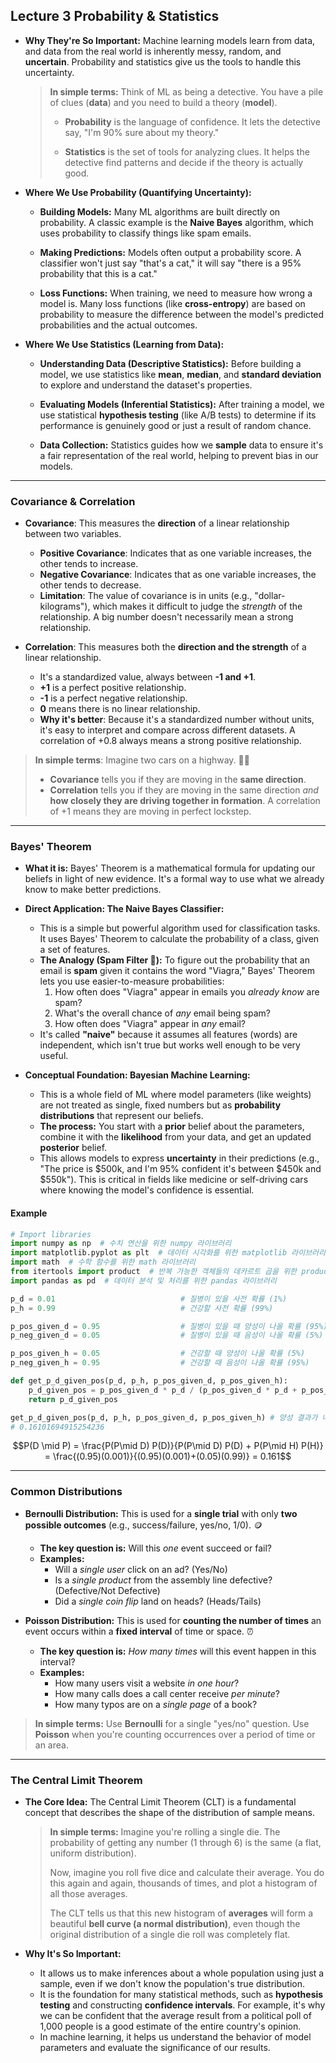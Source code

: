 ## Lecture 3 Probability & Statistics

- **Why They're So Important:** Machine learning models learn from data, and data from the real world is inherently messy, random, and **uncertain**. Probability and statistics give us the tools to handle this uncertainty.
    
    > **In simple terms:** Think of ML as being a detective. You have a pile of clues (**data**) and you need to build a theory (**model**).
    > 
    > - **Probability** is the language of confidence. It lets the detective say, "I'm 90% sure about my theory."
    >     
    > - **Statistics** is the set of tools for analyzing clues. It helps the detective find patterns and decide if the theory is actually good.
    >     
    
- **Where We Use Probability (Quantifying Uncertainty):**
    
    - **Building Models:** Many ML algorithms are built directly on probability. A classic example is the **Naive Bayes** algorithm, which uses probability to classify things like spam emails.
        
    - **Making Predictions:** Models often output a probability score. A classifier won't just say "that's a cat," it will say "there is a 95% probability that this is a cat."
        
    - **Loss Functions:** When training, we need to measure how wrong a model is. Many loss functions (like **cross-entropy**) are based on probability to measure the difference between the model's predicted probabilities and the actual outcomes.
        
- **Where We Use Statistics (Learning from Data):**
    
    - **Understanding Data (Descriptive Statistics):** Before building a model, we use statistics like **mean**, **median**, and **standard deviation** to explore and understand the dataset's properties.
        
    - **Evaluating Models (Inferential Statistics):** After training a model, we use statistical **hypothesis testing** (like A/B tests) to determine if its performance is genuinely good or just a result of random chance.
        
    - **Data Collection:** Statistics guides how we **sample** data to ensure it's a fair representation of the real world, helping to prevent bias in our models.

---

### Covariance & Correlation 

* **Covariance**: This measures the **direction** of a linear relationship between two variables.
    * **Positive Covariance**: Indicates that as one variable increases, the other tends to increase.
    * **Negative Covariance**: Indicates that as one variable increases, the other tends to decrease.
    * **Limitation**: The value of covariance is in units (e.g., "dollar-kilograms"), which makes it difficult to judge the *strength* of the relationship. A big number doesn't necessarily mean a strong relationship.

* **Correlation**: This measures both the **direction and the strength** of a linear relationship.
    * It's a standardized value, always between **-1 and +1**.
    * **+1** is a perfect positive relationship.
    * **-1** is a perfect negative relationship.
    * **0** means there is no linear relationship.
    * **Why it's better**: Because it's a standardized number without units, it's easy to interpret and compare across different datasets. A correlation of +0.8 always means a strong positive relationship.

> **In simple terms**: Imagine two cars on a highway. 🚗🚗
> * **Covariance** tells you if they are moving in the **same direction**.
> * **Correlation** tells you if they are moving in the same direction *and* **how closely they are driving together in formation**. A correlation of +1 means they are moving in perfect lockstep.
---

### Bayes' Theorem 

* **What it is:** Bayes' Theorem is a mathematical formula for updating our beliefs in light of new evidence. It's a formal way to use what we already know to make better predictions.

* **Direct Application: The Naive Bayes Classifier:**
    * This is a simple but powerful algorithm used for classification tasks. It uses Bayes' Theorem to calculate the probability of a class, given a set of features.
    * **The Analogy (Spam Filter 📧):** To figure out the probability that an email is **spam** given it contains the word "Viagra," Bayes' Theorem lets you use easier-to-measure probabilities:
        1. How often does "Viagra" appear in emails you *already know* are spam?
        2. What's the overall chance of *any* email being spam?
        3. How often does "Viagra" appear in *any* email?
    * It's called **"naive"** because it assumes all features (words) are independent, which isn't true but works well enough to be very useful.

* **Conceptual Foundation: Bayesian Machine Learning:**
    * This is a whole field of ML where model parameters (like weights) are not treated as single, fixed numbers but as **probability distributions** that represent our beliefs.
    * **The process:** You start with a **prior** belief about the parameters, combine it with the **likelihood** from your data, and get an updated **posterior** belief.
    * This allows models to express **uncertainty** in their predictions (e.g., "The price is $500k, and I'm 95% confident it's between $450k and $550k"). This is critical in fields like medicine or self-driving cars where knowing the model's confidence is essential.
 
#### Example
```python
# Import libraries
import numpy as np  # 수치 연산을 위한 numpy 라이브러리 
import matplotlib.pyplot as plt  # 데이터 시각화를 위한 matplotlib 라이브러리
import math  # 수학 함수를 위한 math 라이브러리
from itertools import product  # 반복 가능한 객체들의 데카르트 곱을 위한 product 함수
import pandas as pd  # 데이터 분석 및 처리를 위한 pandas 라이브러리

p_d = 0.01                            # 질병이 있을 사전 확률 (1%)
p_h = 0.99                            # 건강할 사전 확률 (99%)

p_pos_given_d = 0.95                  # 질병이 있을 때 양성이 나올 확률 (95%)
p_neg_given_d = 0.05                  # 질병이 있을 때 음성이 나올 확률 (5%)

p_pos_given_h = 0.05                  # 건강할 때 양성이 나올 확률 (5%)
p_neg_given_h = 0.95                  # 건강할 때 음성이 나올 확률 (95%)

def get_p_d_given_pos(p_d, p_h, p_pos_given_d, p_pos_given_h):
    p_d_given_pos = p_pos_given_d * p_d / (p_pos_given_d * p_d + p_pos_given_h * p_h)    # 베이즈 정리: P(D|Pos) = P(Pos|D)P(D) / [P(Pos|D)P(D) + P(Pos|H)P(H)]
    return p_d_given_pos

get_p_d_given_pos(p_d, p_h, p_pos_given_d, p_pos_given_h) # 양성 결과가 나왔을 때 실제로 질병이 있을 확률 계산
# 0.16101694915254236

```
$$P(D \mid P) = \frac{P(P\mid D) P(D)}{P(P\mid D) P(D) + P(P\mid H) P(H)} = \frac{(0.95)(0.001)}{(0.95)(0.001)+(0.05)(0.99)} = 0.161$$

---

### Common Distributions
* **Bernoulli Distribution:** This is used for a **single trial** with only **two possible outcomes** (e.g., success/failure, yes/no, 1/0). 🪙
    * **The key question is:** Will this *one* event succeed or fail?
    * **Examples:**
        * Will a *single user* click on an ad? (Yes/No)
        * Is a *single product* from the assembly line defective? (Defective/Not Defective)
        * Did a *single coin flip* land on heads? (Heads/Tails)

* **Poisson Distribution:** This is used for **counting the number of times** an event occurs within a **fixed interval** of time or space. ⏰
    * **The key question is:** *How many times* will this event happen in this interval?
    * **Examples:**
        * How many users visit a website *in one hour*?
        * How many calls does a call center receive *per minute*?
        * How many typos are on a *single page* of a book?

> **In simple terms:** Use **Bernoulli** for a single "yes/no" question. Use **Poisson** when you're counting occurrences over a period of time or an area.

---

### The Central Limit Theorem 

* **The Core Idea:** The Central Limit Theorem (CLT) is a fundamental concept that describes the shape of the distribution of sample means.

    > **In simple terms:** Imagine you're rolling a single die. The probability of getting any number (1 through 6) is the same (a flat, uniform distribution).
    >
    > Now, imagine you roll five dice and calculate their average. You do this again and again, thousands of times, and plot a histogram of all those averages.
    >
    > The CLT tells us that this new histogram of **averages** will form a beautiful **bell curve (a normal distribution)**, even though the original distribution of a single die roll was completely flat. 

* **Why It's So Important:**
    * It allows us to make inferences about a whole population using just a sample, even if we don't know the population's true distribution.
    * It is the foundation for many statistical methods, such as **hypothesis testing** and constructing **confidence intervals**. For example, it's why we can be confident that the average result from a political poll of 1,000 people is a good estimate of the entire country's opinion.
    * In machine learning, it helps us understand the behavior of model parameters and evaluate the significance of our results.



